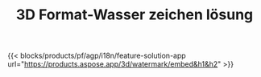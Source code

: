 ﻿---
title: 3D Format-Wasser zeichen lösung 
weight: 7730
url: /de/watermark
limit: 
description: Fügen Sie blindes Wasser zeichen zum 3D-Dokument hinzu, um Ihr geistiges Eigentum zu schützen.
---
{{< blocks/products/pf/agp/i18n/feature-solution-app url="https://products.aspose.app/3d/watermark/embed&h1&h2" >}} 
